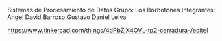 Sistemas de Procesamiento de Datos
Grupo: Los Borbotones
Integrantes:
Angel David Barroso
Gustavo Daniel Leiva



https://www.tinkercad.com/things/4dPbZjX4OVL-tp2-cerradura-/editel
